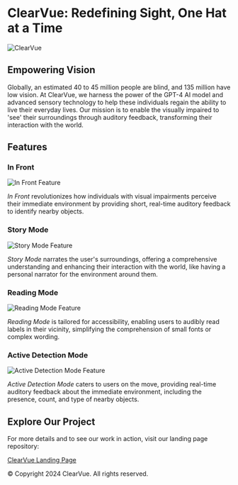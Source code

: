 # ClearVue: Redefining Sight, One Hat at a Time

![ClearVue](https://github.com/GloverTheProgrammer/ClearVue/assets/117209189/578a8c82-ff94-442d-acab-30aa8d175561)



## Empowering Vision

Globally, an estimated 40 to 45 million people are blind, and 135 million have low vision. At ClearVue, we harness the power of the GPT-4 AI model and advanced sensory technology to help these individuals regain the ability to live their everyday lives. Our mission is to enable the visually impaired to 'see' their surroundings through auditory feedback, transforming their interaction with the world.

## Features

### In Front
![In Front Feature](https://github.com/GloverTheProgrammer/ClearVue/assets/117209189/027be7ee-4ade-458f-ac18-38ed37edbb0c)


*In Front* revolutionizes how individuals with visual impairments perceive their immediate environment by providing short, real-time auditory feedback to identify nearby objects.

### Story Mode
![Story Mode Feature](https://github.com/GloverTheProgrammer/ClearVue/assets/117209189/2e6b903f-f674-4a68-a91e-c231afac473c)


*Story Mode* narrates the user's surroundings, offering a comprehensive understanding and enhancing their interaction with the world, like having a personal narrator for the environment around them.

### Reading Mode
![Reading Mode Feature](https://github.com/GloverTheProgrammer/ClearVue/assets/117209189/d7269355-b34a-4172-84de-0fcf61619e7a)


*Reading Mode* is tailored for accessibility, enabling users to audibly read labels in their vicinity, simplifying the comprehension of small fonts or complex wording.

### Active Detection Mode
![Active Detection Mode Feature](https://github.com/GloverTheProgrammer/ClearVue/assets/117209189/56cc3438-b73d-4807-a2c0-021355278d64)


*Active Detection Mode* caters to users on the move, providing real-time auditory feedback about the immediate environment, including the presence, count, and type of nearby objects.

## Explore Our Project

For more details and to see our work in action, visit our landing page repository:

[ClearVue Landing Page](https://clearvue.tech)

© Copyright 2024 ClearVue. All rights reserved.

